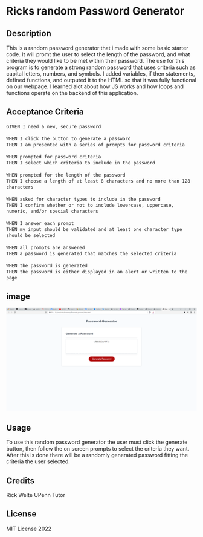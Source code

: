 # Ricks random Password Generator

## Description

This is a random password generator that i made with some basic starter code. 
It will promt the user to select the length of the password, and what criteria they would like to be met within their password. 
The use for this program is to generate a strong random password that uses criteria such as capital letters, numbers, and symbols.
I added variables, if then statements, defined functions, and outputed it to the HTML so that it was
fully functional on our webpage. I learned alot about how JS works and how loops and functions operate on the backend of this application.

## Acceptance Criteria

```
GIVEN I need a new, secure password

WHEN I click the button to generate a password
THEN I am presented with a series of prompts for password criteria

WHEN prompted for password criteria
THEN I select which criteria to include in the password

WHEN prompted for the length of the password
THEN I choose a length of at least 8 characters and no more than 128 characters

WHEN asked for character types to include in the password
THEN I confirm whether or not to include lowercase, uppercase, numeric, and/or special characters

WHEN I answer each prompt
THEN my input should be validated and at least one character type should be selected

WHEN all prompts are answered
THEN a password is generated that matches the selected criteria

WHEN the password is generated
THEN the password is either displayed in an alert or written to the page
```

## image

![alt text](Assets/password-generator.png)

## Usage

To use this random password generator the user must click the generate button, then follow the on screen prompts to select the criteria they want. 
After this is done there will be a randomly generated password fitting the criteria the user selected.

## Credits

Rick Welte
UPenn Tutor

## License

MIT License 2022
